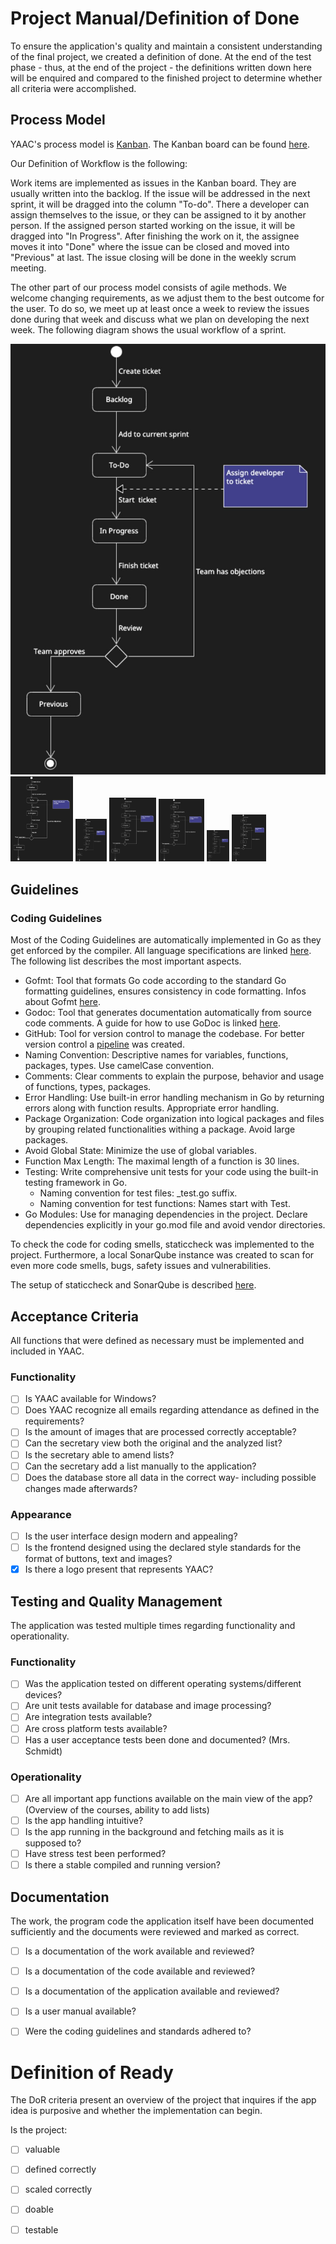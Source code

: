 # Project Manual/Definition of Done

To ensure the application's quality and maintain a consistent understanding of the final project, we created a definition of done. At the end of the test phase - thus, at the end of the project - the definitions written down here will be enquired and compared to the finished project to determine whether all criteria were accomplished.


## Process Model

YAAC's process model is [Kanban](https://kanbanguides.org/english/). The Kanban board can be found [here](https://github.com/orgs/DHBW-SE-2023/projects/1). 


Our Definition of Workflow is the following:

Work items are implemented as issues in the Kanban board. They are usually written into the backlog. If the issue will be addressed in the next sprint, it will be dragged into the column "To-do". There a developer can assign themselves to the issue, or they can be assigned to it by another person. If the assigned person started working on the issue, it will be dragged into "In Progress". After finishing the work on it, the assignee moves it into "Done" where the issue can be closed and moved into "Previous" at last. The issue closing will be done in the weekly scrum meeting.

The other part of our process model consists of agile methods. We welcome changing requirements, as we adjust them to the best outcome for the user. To do so, we meet up at least once a week to review the issues done during that week and discuss what we plan on developing the next week.
The following diagram shows the usual workflow of a sprint.

![Sprint Workflow](/Diagrams/Images/SprintWorkflow.png)
<img src="/Diagrams/Images/SprintWorkflow.png" width="100">
<img src="/Diagrams/Images/SprintWorkflow.png" width="50">
<img src="/Diagrams/Images/SprintWorkflow.png" width="75">
<img src="/Diagrams/Images/SprintWorkflow.png" height="100">
<img src="/Diagrams/Images/SprintWorkflow.png" height="50">
<img src="/Diagrams/Images/SprintWorkflow.png" height="75">

## Guidelines

### Coding Guidelines

Most of the Coding Guidelines are automatically implemented in Go as they get enforced by the compiler. All language specifications are linked [here](https://go.dev/ref/spec). The following list describes the most important aspects.


- Gofmt: Tool that formats Go code according to the standard Go formatting guidelines, ensures consistency in code formatting. Infos about Gofmt [here](https://pkg.go.dev/cmd/gofmt).
- Godoc: Tool that generates documentation automatically from source code comments. A guide for how to use GoDoc is linked [here](/Pages/GoDoc.md).
- GitHub: Tool for version control to manage the codebase. For better version control a [pipeline](/Pages/Pipeline.md) was created.
- Naming Convention: Descriptive names for variables, functions, packages, types. Use camelCase convention.
- Comments: Clear comments to explain the purpose, behavior and usage of functions, types, packages.
- Error Handling: Use built-in error handling mechanism in Go by returning errors along with function results. Appropriate error handling.
- Package Organization: Code organization into logical packages and files by grouping related functionalities withing a package. Avoid large packages.
- Avoid Global State: Minimize the use of global variables.
- Function Max Length: The maximal length of a function is 30 lines.
- Testing: Write comprehensive unit tests for your code using the built-in testing framework in Go. 
    - Naming convention for test files: _test.go suffix.
    - Naming convention for test functions: Names start with Test.
- Go Modules: Use for managing dependencies in the project. Declare dependencies explicitly in your go.mod file and avoid vendor directories.

To check the code for coding smells, staticcheck was implemented to the project.
Furthermore, a local SonarQube instance was created to scan for even more code smells, bugs, safety issues and vulnerabilities.

The setup of staticcheck and SonarQube is described [here](https://github.com/DHBW-SE-2023/YAAC/issues/65).



## Acceptance Criteria

All functions that were defined as necessary must be implemented and included in YAAC.

### Functionality

- [ ] Is YAAC available for Windows?
- [ ] Does YAAC recognize all emails regarding attendance as defined in the requirements?
- [ ] Is the amount of images that are processed correctly acceptable?
- [ ] Can the secretary view both the original and the analyzed list?
- [ ] Is the secretary able to amend lists?
- [ ] Can the secretary add a list manually to the application?
- [ ] Does the database store all data in the correct way- including possible changes made afterwards?

### Appearance

- [ ] Is the user interface design modern and appealing?
- [ ] Is the frontend designed using the declared style standards for the format of buttons, text and images?
- [x] Is there a logo present that represents YAAC?

## Testing and Quality Management

The application was tested multiple times regarding functionality and operationality.

### Functionality

- [ ] Was the application tested on different operating systems/different devices?
- [ ] Are unit tests available for database and image processing?
- [ ] Are integration tests available?
- [ ] Are cross platform tests available?
- [ ] Has a user acceptance tests been done and documented? (Mrs. Schmidt)

### Operationality

- [ ] Are all important app functions available on the main view of the app? (Overview of the courses, ability to add lists)
- [ ] Is the app handling intuitive?
- [ ] Is the app running in the background and fetching mails as it is supposed to?
- [ ] Have stress test been performed?
- [ ] Is there a stable compiled and running version?

## Documentation

The work, the program code the application itself have been documented sufficiently and the documents were reviewed and marked as correct.

- [ ] Is a documentation of the work available and reviewed?
- [ ] Is a documentation of the code available and reviewed?
- [ ] Is a documentation of the application available and reviewed?
- [ ] Is a user manual available?
- [ ] Were the coding guidelines and standards adhered to?


# Definition of Ready

The DoR criteria present an overview of the project that inquires if the app idea is purposive and whether the implementation can begin.

Is the project:

- [ ] valuable
- [ ] defined correctly
- [ ] scaled correctly
- [ ] doable
- [ ] testable


